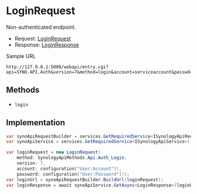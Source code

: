 # LoginRequest

Non-authenticated endpoint.

- Request: [LoginRequest](../src/Synology.Api.Sdk/SynologyApi/Auth/Request/LoginRequest.cs)
- Response: [LoginResponse](../src/Synology.Api.Sdk/SynologyApi/Auth/Response/LoginResponse.cs)

Sample URL

```
http://127.0.0.1:5000/webapi/entry.cgi?api=SYNO.API.Auth&version=7&method=login&account=serviceaccount&passwd=passwd123&enable_syno_token=yes
```

## Methods

- `login`

## Implementation

```csharp
var synoApiRequestBuilder = services.GetRequiredService<ISynologyApiRequestBuilder>();
var synoApiService = services.GetRequiredService<ISynologyApiService>();

var loginRequest = new LoginRequest(
    method: SynologyApiMethods.Api.Auth_Login,
    version: 7,
    account: configuration["User:Account"]!,
    password: configuration["User:Password"]!);
var loginUrl = synoApiRequestBuilder.BuildUrl(loginRequest);
var loginResponse = await synoApiService.GetAsync<LoginResponse>(loginUrl, cancellationToken);
```

